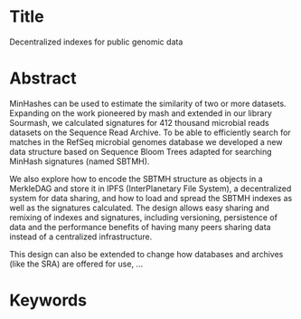 <!-- https://easychair.org/conferences/?conf=recomb2017 -->

# Title

Decentralized indexes for public genomic data

# Abstract

MinHashes can be used to estimate the similarity of two or more datasets. Expanding on the work pioneered by mash and extended in our library Sourmash, we calculated signatures for 412 thousand microbial reads datasets on the Sequence Read Archive. To be able to efficiently search for matches in the RefSeq microbial genomes database we developed a new data structure based on Sequence Bloom Trees adapted for searching MinHash signatures (named SBTMH).

We also explore how to encode the SBTMH structure as objects in a MerkleDAG and store it in IPFS (InterPlanetary File System), a decentralized system for data sharing, and how to load and spread the SBTMH indexes as well as the signatures calculated. The design allows easy sharing and remixing of indexes and signatures, including versioning, persistence of data and the performance benefits of having many peers sharing data instead of a centralized infrastructure.

This design can also be extended to change how databases and archives (like the SRA) are offered for use,
...

<!--
 - Calculate minhashes signatures
 - How do distribute them?
  * IPFS and data sharing
 - Efficient search of large collections of datasets: SBTMH
  * SBT where leaves are MinHashes
 - Encoding Sequence Bloom Trees in the MerkleDAG
  * Persistent data structures: https://en.wikipedia.org/wiki/Persistent_data_structure
  * Adding new versions
 - 


-->


# Keywords


